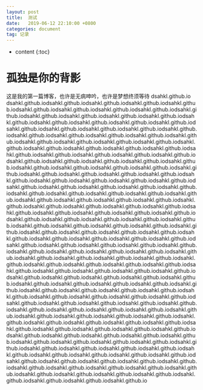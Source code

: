 ```yaml
---
layout: post
title:  测试
date:   2019-06-12 22:10:00 +0800
categories: document
tag: 记录
---
```


* content
{:toc}


孤独是你的背影			
====================================
这是我的第一篇博客，也许是无病呻吟，也许是梦想终须等待
dsahkl.github.io
dsahkl.github.iodsahkl.github.iodsahkl.github.iodsahkl.github.iodsahkl.github.iodsahkl.github.iodsahkl.github.iodsahkl.github.iodsahkl.github.iodsahkl.github.iodsahkl.github.iodsahkl.github.iodsahkl.github.iodsahkl.github.iodsahkl.github.iodsahkl.github.iodsahkl.github.iodsahkl.github.iodsahkl.github.iodsahkl.github.iodsahkl.github.iodsahkl.github.iodsahkl.github.iodsahkl.github.iodsahkl.github.iodsahkl.github.iodsahkl.github.iodsahkl.github.iodsahkl.github.iodsahkl.github.iodsahkl.github.iodsahkl.github.iodsahkl.github.iodsahkl.github.iodsahkl.github.iodsahkl.github.iodsahkl.github.iodsahkl.github.iodsahkl.github.iodsahkl.github.iodsahkl.github.iodsahkl.github.iodsahkl.github.iodsahkl.github.iodsahkl.github.iodsahkl.github.iodsahkl.github.iodsahkl.github.iodsahkl.github.iodsahkl.github.iodsahkl.github.iodsahkl.github.iodsahkl.github.iodsahkl.github.iodsahkl.github.iodsahkl.github.iodsahkl.github.iodsahkl.github.iodsahkl.github.iodsahkl.github.iodsahkl.github.iodsahkl.github.iodsahkl.github.iodsahkl.github.iodsahkl.github.iodsahkl.github.iodsahkl.github.iodsahkl.github.iodsahkl.github.iodsahkl.github.iodsahkl.github.iodsahkl.github.iodsahkl.github.iodsahkl.github.iodsahkl.github.iodsahkl.github.iodsahkl.github.iodsahkl.github.iodsahkl.github.iodsahkl.github.iodsahkl.github.iodsahkl.github.iodsahkl.github.iodsahkl.github.iodsahkl.github.iodsahkl.github.iodsahkl.github.iodsahkl.github.iodsahkl.github.iodsahkl.github.iodsahkl.github.iodsahkl.github.iodsahkl.github.iodsahkl.github.iodsahkl.github.iodsahkl.github.iodsahkl.github.iodsahkl.github.iodsahkl.github.iodsahkl.github.iodsahkl.github.iodsahkl.github.iodsahkl.github.iodsahkl.github.iodsahkl.github.iodsahkl.github.iodsahkl.github.iodsahkl.github.iodsahkl.github.iodsahkl.github.iodsahkl.github.iodsahkl.github.iodsahkl.github.iodsahkl.github.iodsahkl.github.iodsahkl.github.iodsahkl.github.iodsahkl.github.iodsahkl.github.iodsahkl.github.iodsahkl.github.iodsahkl.github.iodsahkl.github.iodsahkl.github.iodsahkl.github.iodsahkl.github.iodsahkl.github.iodsahkl.github.iodsahkl.github.iodsahkl.github.iodsahkl.github.iodsahkl.github.iodsahkl.github.iodsahkl.github.iodsahkl.github.iodsahkl.github.iodsahkl.github.iodsahkl.github.iodsahkl.github.iodsahkl.github.iodsahkl.github.iodsahkl.github.iodsahkl.github.iodsahkl.github.iodsahkl.github.iodsahkl.github.iodsahkl.github.iodsahkl.github.iodsahkl.github.iodsahkl.github.iodsahkl.github.iodsahkl.github.iodsahkl.github.iodsahkl.github.iodsahkl.github.iodsahkl.github.iodsahkl.github.iodsahkl.github.iodsahkl.github.iodsahkl.github.iodsahkl.github.iodsahkl.github.iodsahkl.github.iodsahkl.github.iodsahkl.github.iodsahkl.github.iodsahkl.github.iodsahkl.github.iodsahkl.github.iodsahkl.github.iodsahkl.github.iodsahkl.github.iodsahkl.github.iodsahkl.github.iodsahkl.github.iodsahkl.github.iodsahkl.github.iodsahkl.github.iodsahkl.github.iodsahkl.github.iodsahkl.github.iodsahkl.github.iodsahkl.github.iodsahkl.github.iodsahkl.github.iodsahkl.github.iodsahkl.github.iodsahkl.github.iodsahkl.github.iodsahkl.github.iodsahkl.github.iodsahkl.github.iodsahkl.github.iodsahkl.github.iodsahkl.github.iodsahkl.github.iodsahkl.github.iodsahkl.github.iodsahkl.github.iodsahkl.github.iodsahkl.github.iodsahkl.github.iodsahkl.github.iodsahkl.github.iodsahkl.github.iodsahkl.github.iodsahkl.github.iodsahkl.github.iodsahkl.github.io
